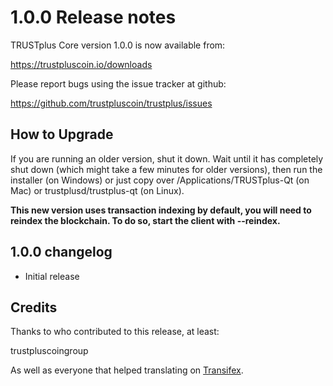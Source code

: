 1.0.0 Release notes
====================

TRUSTplus Core version 1.0.0 is now available from:

  https://trustpluscoin.io/downloads

Please report bugs using the issue tracker at github:

  https://github.com/trustpluscoin/trustplus/issues


How to Upgrade
--------------

If you are running an older version, shut it down. Wait until it has completely
shut down (which might take a few minutes for older versions), then run the
installer (on Windows) or just copy over /Applications/TRUSTplus-Qt (on Mac) or
trustplusd/trustplus-qt (on Linux).

**This new version uses transaction indexing by default, you will need to reindex 
the blockchain. To do so, start the client with --reindex.**


1.0.0 changelog
----------------
- Initial release


Credits
--------

Thanks to who contributed to this release, at least:

trustpluscoingroup

As well as everyone that helped translating on [Transifex](https://www.transifex.com/projects/p/trustplus/).
